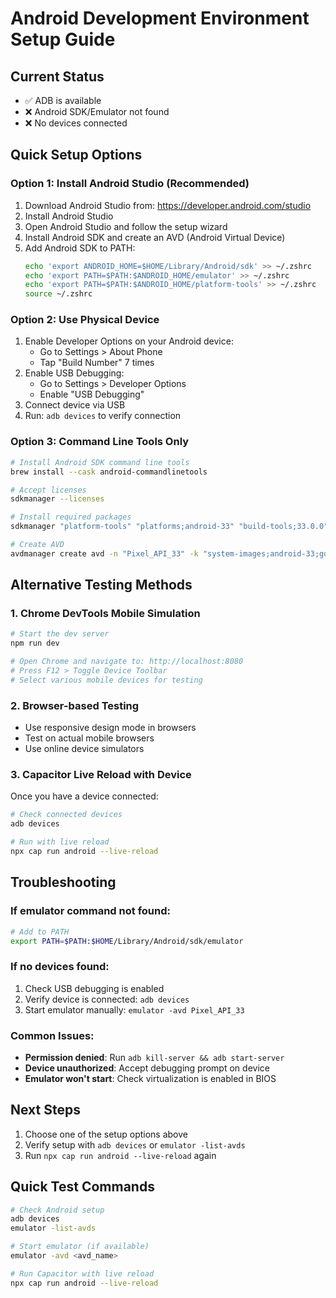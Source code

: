 # Android Development Environment Setup Guide

## Current Status
- ✅ ADB is available
- ❌ Android SDK/Emulator not found
- ❌ No devices connected

## Quick Setup Options

### Option 1: Install Android Studio (Recommended)
1. Download Android Studio from: https://developer.android.com/studio
2. Install Android Studio
3. Open Android Studio and follow the setup wizard
4. Install Android SDK and create an AVD (Android Virtual Device)
5. Add Android SDK to PATH:
   ```bash
   echo 'export ANDROID_HOME=$HOME/Library/Android/sdk' >> ~/.zshrc
   echo 'export PATH=$PATH:$ANDROID_HOME/emulator' >> ~/.zshrc
   echo 'export PATH=$PATH:$ANDROID_HOME/platform-tools' >> ~/.zshrc
   source ~/.zshrc
   ```

### Option 2: Use Physical Device
1. Enable Developer Options on your Android device:
   - Go to Settings > About Phone
   - Tap "Build Number" 7 times
2. Enable USB Debugging:
   - Go to Settings > Developer Options
   - Enable "USB Debugging"
3. Connect device via USB
4. Run: `adb devices` to verify connection

### Option 3: Command Line Tools Only
```bash
# Install Android SDK command line tools
brew install --cask android-commandlinetools

# Accept licenses
sdkmanager --licenses

# Install required packages
sdkmanager "platform-tools" "platforms;android-33" "build-tools;33.0.0" "emulator" "system-images;android-33;google_apis;x86_64"

# Create AVD
avdmanager create avd -n "Pixel_API_33" -k "system-images;android-33;google_apis;x86_64"
```

## Alternative Testing Methods

### 1. Chrome DevTools Mobile Simulation
```bash
# Start the dev server
npm run dev

# Open Chrome and navigate to: http://localhost:8080
# Press F12 > Toggle Device Toolbar
# Select various mobile devices for testing
```

### 2. Browser-based Testing
- Use responsive design mode in browsers
- Test on actual mobile browsers
- Use online device simulators

### 3. Capacitor Live Reload with Device
Once you have a device connected:
```bash
# Check connected devices
adb devices

# Run with live reload
npx cap run android --live-reload
```

## Troubleshooting

### If emulator command not found:
```bash
# Add to PATH
export PATH=$PATH:$HOME/Library/Android/sdk/emulator
```

### If no devices found:
1. Check USB debugging is enabled
2. Verify device is connected: `adb devices`
3. Start emulator manually: `emulator -avd Pixel_API_33`

### Common Issues:
- **Permission denied**: Run `adb kill-server && adb start-server`
- **Device unauthorized**: Accept debugging prompt on device
- **Emulator won't start**: Check virtualization is enabled in BIOS

## Next Steps
1. Choose one of the setup options above
2. Verify setup with `adb devices` or `emulator -list-avds`
3. Run `npx cap run android --live-reload` again

## Quick Test Commands
```bash
# Check Android setup
adb devices
emulator -list-avds

# Start emulator (if available)
emulator -avd <avd_name>

# Run Capacitor with live reload
npx cap run android --live-reload
```